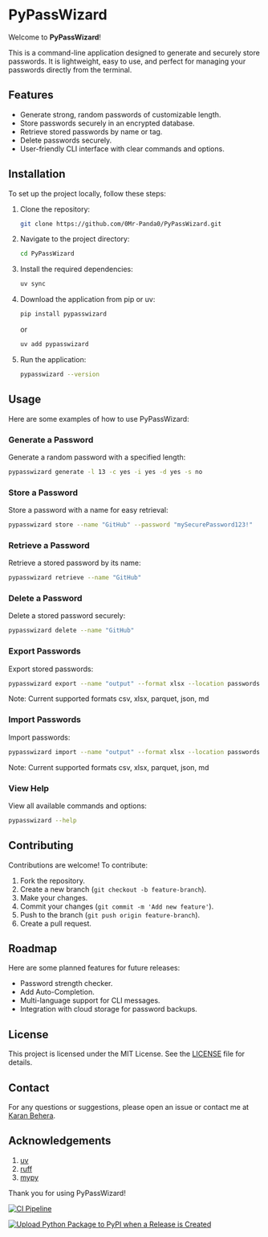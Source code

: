 # PyPassWizard

Welcome to **PyPassWizard**!

This is a command-line application designed to generate and securely store passwords. It is lightweight, easy to use, and perfect for managing your passwords directly from the terminal.

## Features

- Generate strong, random passwords of customizable length.
- Store passwords securely in an encrypted database.
- Retrieve stored passwords by name or tag.
- Delete passwords securely.
- User-friendly CLI interface with clear commands and options.

## Installation

To set up the project locally, follow these steps:

1. Clone the repository:

    ```bash
    git clone https://github.com/0Mr-Panda0/PyPassWizard.git
    ```

2. Navigate to the project directory:

    ```bash
    cd PyPassWizard
    ```

3. Install the required dependencies:

    ```bash
    uv sync
    ```

4. Download the application from pip or uv:

    ```bash
    pip install pypasswizard
    ```

    or

    ```bash
    uv add pypasswizard
    ```

5. Run the application:

    ```bash
    pypasswizard --version
    ```

## Usage

Here are some examples of how to use PyPassWizard:

### Generate a Password

Generate a random password with a specified length:

```bash
pypasswizard generate -l 13 -c yes -i yes -d yes -s no
```

### Store a Password

Store a password with a name for easy retrieval:

```bash
pypasswizard store --name "GitHub" --password "mySecurePassword123!"
```

### Retrieve a Password

Retrieve a stored password by its name:

```bash
pypasswizard retrieve --name "GitHub"
```

### Delete a Password

Delete a stored password securely:

```bash
pypasswizard delete --name "GitHub"
```

### Export Passwords

Export stored passwords:

```bash
pypasswizard export --name "output" --format xlsx --location passwords
```

Note: Current supported formats csv, xlsx, parquet, json, md

### Import Passwords

Import passwords:

```bash
pypasswizard import --name "output" --format xlsx --location passwords
```

Note: Current supported formats csv, xlsx, parquet, json, md

### View Help

View all available commands and options:

```bash
pypasswizard --help
```

## Contributing

Contributions are welcome! To contribute:

1. Fork the repository.
2. Create a new branch (`git checkout -b feature-branch`).
3. Make your changes.
4. Commit your changes (`git commit -m 'Add new feature'`).
5. Push to the branch (`git push origin feature-branch`).
6. Create a pull request.

## Roadmap

Here are some planned features for future releases:

- Password strength checker.
- Add Auto-Completion.
- Multi-language support for CLI messages.
- Integration with cloud storage for password backups.

## License

This project is licensed under the MIT License. See the [LICENSE](LICENSE) file for details.

## Contact

For any questions or suggestions, please open an issue or contact me at [Karan Behera](mailto:karan.behera366@gmail.com).

## Acknowledgements

1. [uv](https://github.com/astral-sh/uv)
2. [ruff](https://github.com/astral-sh/ruff)
3. [mypy](https://github.com/python/mypy)

Thank you for using PyPassWizard!

[![CI Pipeline](https://github.com/0Mr-Panda0/PyPassWizard/actions/workflows/main.yml/badge.svg)](https://github.com/0Mr-Panda0/PyPassWizard/actions/workflows/main.yml)

[![Upload Python Package to PyPI when a Release is Created](https://github.com/0Mr-Panda0/PyPassWizard/actions/workflows/publish.yml/badge.svg)](https://github.com/0Mr-Panda0/PyPassWizard/actions/workflows/publish.yml)
